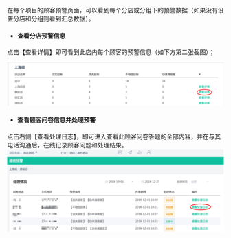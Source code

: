 在每个项目的顾客预警页面，可以看到每个分店或分组下的预警数据（如果没有设置分店和分组则看到汇总数据）。

* #### 查看分店预警信息

点击【查看详情】即可看到此店内每个顾客的预警信息（如下方第二张截图）；

![](/assets/496968.png)

* #### 查看顾客问卷信息并处理预警

点击右侧【查看处理日志】，即可进入查看此顾客问卷答题的全部内容，并在与其电话沟通后，在线记录顾客问题和处理结果。![](/assets/88777.png)

